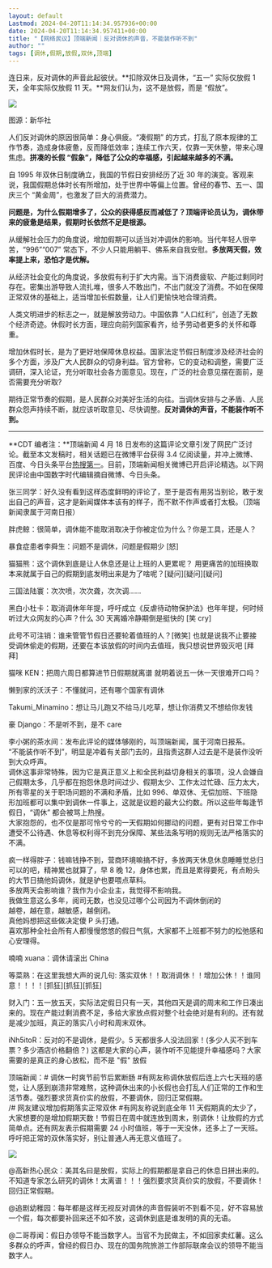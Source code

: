 ```yaml
---
layout: default
Lastmod: 2024-04-20T11:14:34.957936+00:00
date: 2024-04-20T11:14:34.957411+00:00
title: "【网络民议】顶端新闻｜反对调休的声音，不能装作听不到"
author: ""
tags: [调休,假期,放假,双休,顶端]
---
```


连日来，反对调休的声音此起彼伏。**扣除双休日及调休，“五一” 实际仅放假 1 天，全年实际仅放假 11 天。**网友们认为，这不是放假，而是 “假放”。

![](https://images.weserv.nl/?url=https%3A//chinadigitaltimes.net/chinese/files/2024/04/post-707060-6622c14b0be99.png)

  
图源：新华社

人们反对调休的原因很简单：身心俱疲。“凑假期” 的方式，打乱了原本规律的工作节奏，造成身体疲惫，反而降低效率；连续工作六天，仅靠一天休整，带来心理焦虑。**拼凑的长假 “假象”，降低了公众的幸福感，引起越来越多的不满。**

自 1995 年双休日制度确立，我国的节假日安排经历了近 30 年的演变。客观来说，我国假期总体时长有所增加，处于世界中等偏上位置。曾经的春节、五一、国庆三个 “黄金周”，也激发了巨大的消费潜力。

**问题是，为什么假期增多了，公众的获得感反而减低了？顶端评论员认为，调休带来的疲惫是结果，假期时长依然不足是根源。**

从缓解社会压力的角度说，增加假期可以适当对冲调休的影响。当代年轻人很辛苦，“996”“007” 常态下，不少人只能用躺平、佛系来自我安慰。**多放两天假，效率提上来，恐怕才是优解。**

从经济社会变化的角度说，多放假有利于扩大内需。当下消费疲软、产能过剩同时存在。密集出游导致人流扎堆，很多人不敢出门，不出门就没了消费。不如在保障正常双休的基础上，适当增加长假数量，让人们更愉快地合理消费。

人类文明进步的标志之一，就是解放劳动力。中国依靠 “人口红利”，创造了无数个经济奇迹。休假时长方面，理应向前列国家看齐，给予劳动者更多的关怀和尊重。

增加休假时长，是为了更好地保障休息权益。国家法定节假日制度涉及经济社会的多个方面，涉及广大人民群众的切身利益。官方曾称，它的变动和调整，需要广泛调研，深入论证，充分听取社会各方面意见。现在，广泛的社会意见摆在面前，是否需要充分听取?

期待正常节奏的假期，是人民群众对美好生活的向往。当调休安排与之矛盾、人民群众怨声持续不断，就应该听取意见、尽快调整。**反对调休的声音，不能装作听不到。**

* * *

**CDT 编者注：**顶端新闻 4 月 18 日发布的这篇评论文章引发了网民广泛讨论。截至本文发稿时，相关话题已在微博平台获得 3.4 亿阅读量，并冲上微博、百度、今日头条平台[热搜第一](https://new.qq.com/rain/a/20240418A059YU00)。目前，顶端新闻相关微博已开启评论精选。以下网民评论由中国数字时代编辑摘自微博、今日头条。

张三同学：好久没有看到这样态度鲜明的评论了，至于是否有用另当别论，敢于发出自己的声音，这才是新闻媒体本该有的样子，而不默不作声或者打太极。（顶端新闻隶属于河南日报）

胖虎鲸：很简单，调休能不能取消取决于你被定位为什么？你是工具，还是人？

暴食症患者李舜生：问题不是调休，问题是假期少 \[怒\]

猫猫熊：这个调休到底是让人休息还是让上班的人更累呢？ 用更痛苦的加班换取本来就属于自己的假期到底发明出来是为了啥呢？\[疑问\]\[疑问\]\[疑问\]

三国法陆寰：次次喷，次次聋，次次调……

黑白小杜卡：取消调休年年提，呼吁成立《反虐待动物保护法》也年年提，何时倾听过大众网友的心声？什么 30 天离婚冷静期倒是挺快的 \[笑 cry\]

此号不可注销：谁来管管节假日还要轮着值班的人？\[微笑\] 也就是说我不止要接受调休偷走的假期，还要在本该放假的时间内去值班，我只想说世界毁灭吧 \[拜拜\]

猫咪 KEN：把周六周日都算进节日假期就离谱 就明着说五一休一天很难开口吗？

懒到家的沃沃子：不懂就问，还有哪个国家有调休

Takumi\_Minamino：想让马儿跑又不给马儿吃草，想让你消费又不想给你发钱

豪 Django：不是听不到，是不 care

李小粥的茶水间：发布此评论的媒体够刚的，叫顶端新闻，属于河南日报系。  
“不能装作听不到”，明显是冲着有关部门去的，且指责这群人过去是不是装作没听到大众呼声。  
调休这事非常特殊，因为它是真正意义上和全民利益切身相关的事项，没人会嫌自己假期太多，几乎都在抱怨休息时间过少、假期太少、工作太过忙碌、压力太大，所有零星的关于职场问题的不满和矛盾，比如 996、单双休、无偿加班、下班隐形加班都可以集中到调休一件事上，这就是议题的最大公约数。所以这些年每逢节假日，“调休” 都会被骂上热搜。  
大家抱怨的，也不仅是那可怜兮兮的一天假期如何挪动的问题，更有对日常工作中遭受不公待遇、休息等权利得不到充分保障、某些法条写明的规则无法严格落实的不满。

疯一样得胖子：钱嘛钱挣不到，营商环境嘛搞不好，多放两天休息休息睡睡觉总归可以的吧，精神累也就算了，早 8 晚 12，身体也累，而且是累得要死，有点盼头的大节日搞他妈调休，就是驴也要喂点草料。  
多放两天会影响谁？我作为小企业主，我觉得不影响我。  
我做生意这么多年，阅司无数，也没见过哪个公司因为不调休倒闭的  
越卷，越在意，越敏感，越倒闭。  
真他妈想把这些做决定傻 P 头打通。  
喜欢那种全社会所有人都慢慢悠悠的假日气氛，大家都不上班都不努力的松弛感和心安理得。

喃喃 xuana：调休请滚出 China

等菜熟：在这里我想大声的说几句: 落实双休！！取消调休！！增加公休！！谁同意！！！！\[抓狂\]\[抓狂\]\[抓狂\]

财入门：五一放五天，实际法定假日只有一天，其他四天是调的周末和工作日凑出来的。现在产能过剩消费不足，多给大家放点假对整个社会绝对是有利的。还有就是减少加班，真正的落实八小时和周末双休。

iNh5itoR：反对的不是调休，是假少。5 天都很多人没法回家！(多少人买不到车票？多少酒店价格翻倍？) 这都是大家的心声，装作听不见能提升幸福感吗？大家需要的是真正的身心放松，而不是 "假" 放假

顶端新闻：# 调休一时爽节前节后累断肠 #有网友称调休放假后连上六七天班的感觉，让人感到崩溃非常难熬，这种调休出来的小长假也会打乱人们正常的工作和生活节奏。强烈要求货真价实的放假，不要调休，回归正常假期。  
/# 网友建议增加假期落实正常双休 #有网友称说到底全年 11 天假期真的太少了，大家想要的是增加假期天数！节假日在周中就连放到周末，别调休！让放假的方式简单点。还有网友表示假期需要 24 小时值班，等于一天没休，还多上了一天班。呼吁把正常的双休落实好，别让普通人再无意义值班了。  

![](https://images.weserv.nl/?url=https%3A//chinadigitaltimes.net/chinese/files/2024/04/008aLaVgly1houzlv3nsij31ce0u4h5v.jpg)

@高新热心民众：美其名曰是放假，实际上的假期都是拿自己的休息日拼出来的。不知道专家怎么研究的调休！太离谱！！！强烈要求货真价实的放假，不要调休！回归正常假期。

@追剧幼稚园：每年都是这样无视反对调休的声音假装听不到看不见，好不容易放一个假，每次都要补回来还不如不放，这调休到底是谁发明的真的无语。

@二哥荐闻：假日办领导不能当数字人。当官不为民做主，不如回家卖红薯。这么多群众的呼声，曾经的假日办、现在的国务院旅游工作部际联席会议的领导不能当数字人。

